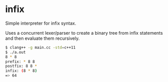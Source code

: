 infix
=====

Simple interpreter for infix syntax.

Uses a concurrent lexer/parser to create a binary tree from infix statements and then evaluate them recursively.

```sh
$ clang++ -g main.cc -std=c++11
$ ./a.out
8 * 8
prefix: * 8 8
postfix: 8 8 *
infix: (8 * 8)
=> 64
```
